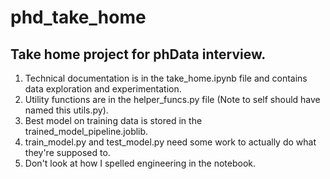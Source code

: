 # phd_take_home

## Take home project for phData interview. 

1. Technical documentation is in the take_home.ipynb file and contains data exploration and experimentation.
2. Utility functions are in the helper_funcs.py file (Note to self should have named this utils.py).
3. Best model on training data is stored in the trained_model_pipeline.joblib.
4. train_model.py and test_model.py need some work to actually do what they're supposed to.
5. Don't look at how I spelled engineering in the notebook.
